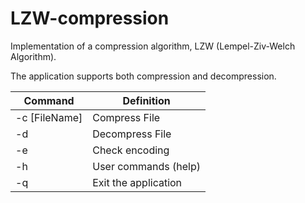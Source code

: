 # LZW-compression
Implementation of a compression algorithm, LZW (Lempel-Ziv-Welch Algorithm).

The application supports both compression and decompression. 

| Command  | Definition |
| ------------- | ------------- |
| -c [FileName] | Compress File  |
| -d  | Decompress File  |
| -e  | Check encoding  |
| -h  | User commands (help)  |
| -q  | Exit the application  |


